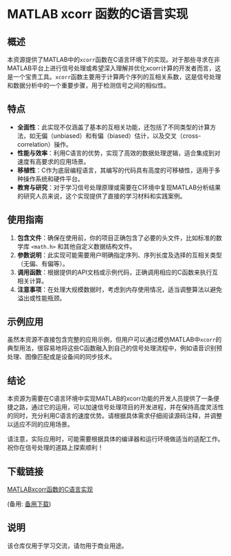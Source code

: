 # MATLAB xcorr 函数的C语言实现

## 概述
本资源提供了MATLAB中的`xcorr`函数在C语言环境下的实现。对于那些寻求在非MATLAB平台上进行信号处理或希望深入理解并优化xcorr计算的开发者而言，这是一个宝贵工具。`xcorr`函数主要用于计算两个序列的互相关系数，这是信号处理和数据分析中的一个重要步骤，用于检测信号之间的相似性。

## 特点
- **全面性**：此实现不仅涵盖了基本的互相关功能，还包括了不同类型的计算方法，如无偏（unbiased）和有偏（biased）估计，以及交叉（cross-correlation）操作。
- **性能与效率**：利用C语言的优势，实现了高效的数据处理逻辑，适合集成到对速度有高要求的应用场景。
- **移植性**：C作为底层编程语言，其编写的代码具有高度的可移植性，适用于多种操作系统和硬件平台。
- **教育与研究**：对于学习信号处理原理或需要在C环境中复现MATLAB分析结果的研究人员来说，这个实现提供了直接的学习材料和实践案例。

## 使用指南
1. **包含文件**：确保在使用前，你的项目正确包含了必要的头文件，比如标准的数学库 `<math.h>` 和其他自定义数据结构文件。
2. **参数说明**：此实现可能需要用户明确指定序列、序列长度及选择的互相关类型（无偏、有偏等）。
3. **调用函数**：根据提供的API文档或示例代码，正确调用相应的C函数来执行互相关计算。
4. **注意事项**：在处理大规模数据时，考虑到内存使用情况，适当调整算法以避免溢出或性能瓶颈。

## 示例应用
虽然本资源不直接包含完整的应用示例，但用户可以通过模仿MATLAB中`xcorr`的典型用法，很容易地将这些C函数融入到自己的信号处理流程中，例如语音识别预处理、图像匹配或是设备间的同步技术。

## 结论
本资源为需要在C语言环境中实现MATLAB的xcorr功能的开发人员提供了一条便捷之路，通过它的运用，可以加速信号处理项目的开发进程，并在保持高度灵活性的同时，充分利用C语言的速度优势。请根据具体需求仔细阅读源码注释，并调整以适应不同的应用场景。

请注意，实际应用时，可能需要根据具体的编译器和运行环境做适当的适配工作。祝你在信号处理的道路上探索顺利！

## 下载链接
[MATLABxcorr函数的C语言实现](https://pan.quark.cn/s/c55b5a5730a9) 

(备用: [备用下载](https://pan.baidu.com/s/1uid18OCJIzHRt2uXznQbcw?pwd=1234))

## 说明

该仓库仅用于学习交流，请勿用于商业用途。
